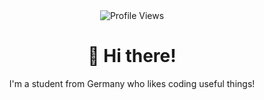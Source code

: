 <div id="header" align="center">
  <img src="https://komarev.com/ghpvc/?username=elnino0916&style=flat-square&color=red" alt="Profile Views"/>
  <h1>
    👋 Hi there!
  </h1>
  <p>
    I'm a student from Germany who likes coding useful things! 
  </p>
</div>
